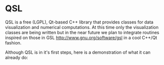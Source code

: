 QSL
===

QSL is a free (LGPL), Qt-based C++ library that provides classes for
data visualization and numerical computations. At this time only the
visualization classes are being written but in the near future we
plan to integrate routines inspired on those in GSL <http://www.gnu.org/software/gsl>
in a cool C++/Qt fashion.

Although QSL is in it's first steps, here is a demonstration of what
it can already do:

